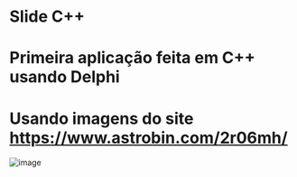 # Slide C++
# Primeira aplicação feita em C++ usando Delphi

# Usando imagens do site https://www.astrobin.com/2r06mh/


![image](https://user-images.githubusercontent.com/6303278/159980666-6d6c37d2-297b-4427-a10d-417f2a0c021a.png)


